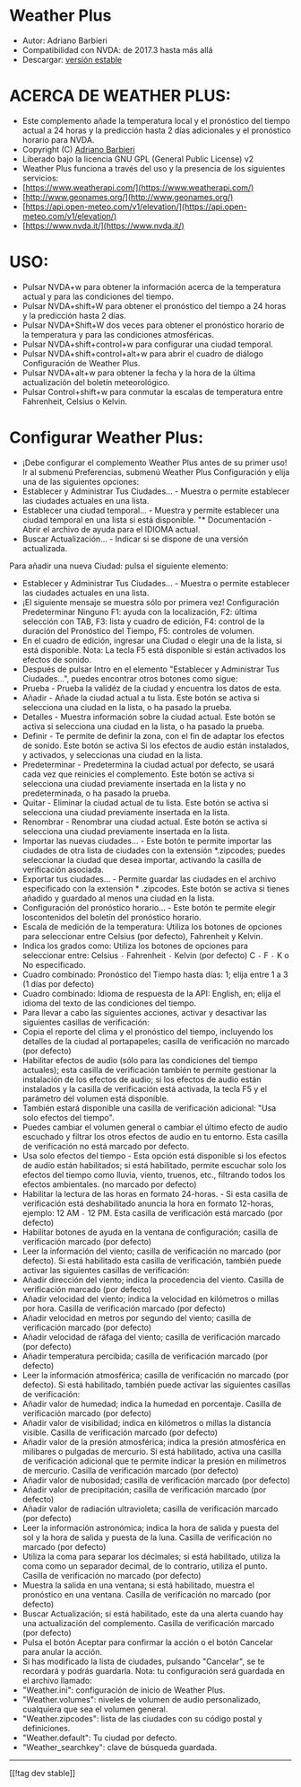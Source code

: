 # Weather Plus #

* Autor: Adriano Barbieri
* Compatibilidad con NVDA: de 2017.3 hasta más allá
* Descargar: [versión estable][1]

# ACERCA DE WEATHER PLUS: #

* Este complemento añade la temperatura local y el pronóstico del tiempo
  actual a 24 horas y la predicción hasta 2 días adicionales y el pronóstico horario para NVDA.
* Copyright (C) [Adriano Barbieri](mailto:adrianobarb@yahoo.it)
* Liberado bajo la licencia GNU GPL (General Public License) v2
* Weather Plus funciona a través del uso y la presencia de los siguientes
  servicios:
* [https://www.weatherapi.com/](https://www.weatherapi.com/)
* [http://www.geonames.org/](http://www.geonames.org/)
* [https://api.open-meteo.com/v1/elevation/](https://api.open-meteo.com/v1/elevation/)
* [https://www.nvda.it/](https://www.nvda.it/)

# USO: #

* Pulsar NVDA+w para obtener la información acerca de la temperatura actual
  y para las condiciones del tiempo.
* Pulsar NVDA+shift+W para obtener el pronóstico del tiempo a 24 horas y la
  predicción hasta 2 días.
* Pulsar NVDA+Shift+W dos veces para obtener el pronóstico horario de la temperatura y para las condiciones atmosféricas.
* Pulsar NVDA+shift+control+w para configurar una ciudad temporal.
* Pulsar NVDA+shift+control+alt+w para abrir el cuadro de diálogo
  Configuración de Weather Plus.
* Pulsar NVDA+alt+w para obtener la fecha y la hora de la última
  actualización del boletín meteorológico.
* Pulsar Control+shift+w para conmutar la escalas de temperatura entre
  Fahrenheit, Celsius o Kelvin.

# Configurar Weather Plus: #

* ¡Debe configurar el complemento Weather Plus antes de su primer uso! Ir al submenú Preferencias, submenú Weather Plus Configuración y elija una de las siguientes opciones:
 * Establecer y Administrar Tus Ciudades... - Muestra o permite establecer las ciudades actuales en una lista.
 * Establecer una ciudad temporal... - Muestra y permite establecer una ciudad temporal en una lista si está disponible.
"* Documentación - Abrir el archivo de ayuda para el IDIOMA actual.
 * Buscar Actualización... - Indicar si se dispone de una versión actualizada.

Para añadir una nueva Ciudad: pulsa el siguiente elemento:

* Establecer y Administrar Tus Ciudades... - Muestra o permite establecer
  las ciudades actuales en una lista.
* ¡El siguiente mensaje se muestra sólo por primera vez! Configuración
  Predeterminar Ninguno F1: ayuda con la localización, F2: última selección
  con TAB, F3: lista y cuadro de edición, F4: control de la duración del
  Pronóstico del Tiempo, F5: controles de volumen.
* En el cuadro de edición, ingresar una Ciudad o elegir una de la
  lista, si está disponible. Nota: La tecla F5 está disponible si están
  activados los efectos de sonido.
* Después de pulsar Intro en el elemento "Establecer y Administrar Tus
  Ciudades...", puedes encontrar otros botones como sigue:
* Prueba - Prueba la validéz de la ciudad y encuentra los datos de esta.
* Añadir - Añade la ciudad actual a tu lista. Este botón se activa si
  selecciona una ciudad en la lista, o ha pasado la prueba.
* Detalles - Muestra información sobre la ciudad actual. Este botón se
  activa si selecciona una ciudad en la lista, o ha pasado la prueba.
* Definir - Te permite de definir la zona, con el fin de adaptar los efectos
  de sonido. Este botón se activa Si los efectos de audio están instalados,
  y activados, y seleccionas una ciudad en la lista.
* Predeterminar - Predetermina la ciudad actual por defecto, se usará cada
  vez que reinicies el complemento. Este botón se activa si selecciona una
  ciudad previamente insertada en la lista y no predeterminada, o ha pasado
  la prueba.
* Quitar - Eliminar la ciudad actual de tu lista. Este botón se activa si
  selecciona una ciudad previamente insertada en la lista.
* Renombrar - Renombrar una ciudad actual. Este botón se activa si
  selecciona una ciudad previamente insertada en la lista.
* Importar las nuevas ciudades... - Este botón te permite importar las
  ciudades de otra lista de ciudades con la extensión *.zipcodes; puedes
  seleccionar la ciudad que desea importar, activando la casilla de
  verificación asociada.
* Exportar tus ciudades... - Permite guardar las ciudades en el archivo
  especificado con la extensión * .zipcodes. Este botón se activa si tienes
  añadido y guardado al menos una ciudad en la lista.
* Configuración del pronóstico horario... - Este botón te permite elegir loscontenidos del boletín del pronóstico horario.
* Escala de medición de la temperatura: Utiliza los botones de opciones para
  seleccionar entre Celsius (por defecto), Fahrenheit y Kelvin.
* Indica los grados como: Utiliza los botones de opciones para seleccionar
  entre: Celsius `-` Fahrenheit `-` Kelvin (por defecto) C `-` F `-` K o No
  especificado.
* Cuadro combinado: Pronóstico del Tiempo hasta días: 1; elija entre 1 a 3
  (1 días por defecto)
* Cuadro combinado: Idioma de respuesta de la API: English, en; elija el idioma del texto de las condiciones del tiempo.
* Para llevar a cabo las siguientes acciones, activar y desactivar las
  siguientes casillas de verificación:
* Copia el reporte del clima y el pronóstico del tiempo, incluyendo los
  detalles de la ciudad al portapapeles; casilla de verificación no marcado
  (por defecto)
* Habilitar efectos de audio (sólo para las condiciones del tiempo
  actuales); esta casilla de verificación también te permite gestionar la
  instalación de los efectos de audio; si los efectos de audio están
  instalados y la casilla de verificación está activada, la tecla F5 y el
  parámetro del volumen está disponible.
* También estará disponible una casilla de verificación adicional: "Usa solo
  efectos del tiempo".
* Puedes cambiar el volumen general o cambiar el último efecto de audio
  escuchado y filtrar los otros efectos de audio en tu entorno. Esta casilla
  de verificación no está marcado por defecto.
* Usa solo efectos del tiempo - Esta opción está disponible si los efectos
  de audio están habilitados; si está habilitado, permite escuchar solo los
  efectos del tiempo como lluvia, viento, truenos, etc., filtrando todos los
  efectos ambientales. (no marcado por defecto)
* Habilitar la lectura de las horas en formato 24-horas. - Si esta casilla
  de verificación está deshabilitado anuncia la hora en formato 12-horas,
  ejemplo: 12 AM `-` 12 PM. Esta casilla de verificación está marcado (por
  defecto)
* Habilitar botones de ayuda en la ventana de configuración; casilla de
  verificación marcado (por defecto)
* Leer la información del viento; casilla de verificación no marcado (por
  defecto). Si está habilitado esta casilla de verificación, también puede
  activar las siguientes casillas de verificación:
* Añadir dirección del viento; indica la procedencia del viento. Casilla de
  verificación marcado (por defecto)
* Añadir velocidad del viento; indica la velocidad en kilómetros o millas
  por hora. Casilla de verificación marcado (por defecto)
* Añadir velocidad en metros por segundo del viento; casilla de verificación
  marcado (por defecto)
* Añadir velocidad de ráfaga del viento; casilla de verificación marcado (por defecto)
* Añadir temperatura percibida; casilla de verificación marcado (por
  defecto)
* Leer la información atmosférica; casilla de verificación no marcado (por
  defecto). Si está habilitado, también puede activar las siguientes
  casillas de verificación:
* Añadir valor de humedad; indica la humedad en porcentaje. Casilla de
  verificación marcado (por defecto)
* Añadir valor de visibilidad; indica en kilómetros o millas la distancia
  visible. Casilla de verificación marcado (por defecto)
* Añadir valor de la presión atmosférica; indica la presión atmosférica en
  milibares o pulgadas de mercurio. Si está habilitado, activa una casilla
  de verificación adicional que te permite indicar la presión en milímetros
  de mercurio. Casilla de verificación marcado (por defecto)
* Añadir valor de nubosidad; casilla de verificación marcado (por defecto)
* Añadir valor de precipitación; casilla de verificación marcado (por defecto)
* Añadir valor de radiación ultravioleta; casilla de verificación marcado (por defecto)
* Leer la información astronómica; indica la hora de salida y puesta del sol y la hora de salida y puesta de la luna. Casilla de verificación no marcado (por defecto)
* Utiliza la coma para separar los décimales; si está habilitado, utiliza la
  coma como un separador decimal, de lo contrario, utiliza el punto. Casilla
  de verificación no marcado (por defecto)
* Muestra la salida en una ventana; si está habilitado, muestra el pronóstico en una ventana.
  Casilla de verificación no marcado (por defecto)
* Buscar Actualización; si está habilitado, este da una alerta cuando hay
  una actualización del complemento. Casilla de verificación marcado (por
  defecto)
* Pulsa el botón Aceptar para confirmar la acción o el botón Cancelar para
  anular la acción.
* Si has modificado la lista de ciudades, pulsando "Cancelar", se te
  recordará y podrás guardarla. Nota: tu configuración será guardada en el
  archivo llamado:
* "Weather.ini": configuración de inicio de Weather Plus.
* "Weather.volumes": niveles de volumen de audio personalizado, cualquiera
  que sea el volumen general.
* "Weather.zipcodes": lista de las ciudades con su código postal y
  definiciones.
* "Weather.default": Tu ciudad por defecto.
* "Weather_searchkey": clave de búsqueda guardada.

--------------------------------------------------------------------------------

[[!tag dev stable]]

[1]: https://www.nvaccess.org/addonStore/legacy?file=Weather_Plus

